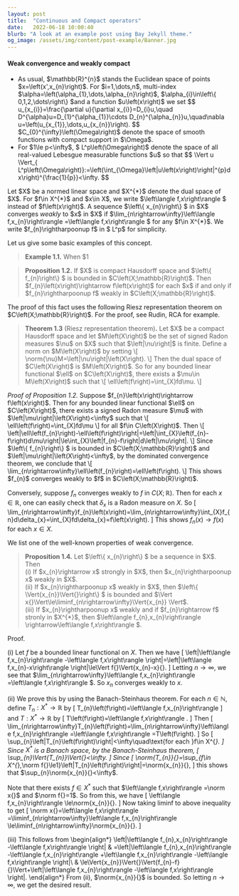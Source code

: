 ```yaml
---
layout: post
title:  "Continuous and Compact operators"
date:   2022-06-18 10:00:40
blurb: "A look at an example post using Bay Jekyll theme."
og_image: /assets/img/content/post-example/Banner.jpg
---
```



 

#### Weak convergence and weakly compact
<div>
 <ul>
<li>
As usual, $\mathbb{R}^{n}$ stands the Euclidean space of points $x=\left(x',x_{n}\right)$.
For $i=1,\dots,n$, multi-index $\alpha=\left(\alpha_{1},\dots,\alpha_{n}\right)$,
$\alpha_{i}\in\left\{ 0,1,2,\dots\right\} $and a function $u\left(x\right)$
we set 
$$
u_{x_{i}}=\frac{\partial u}{\partial x_{i}}=D_{i}u,\quad D^{\alpha}u=D_{1}^{\alpha_{1}}\cdots D_{n}^{\alpha_{n}}u,\quad\nabla u=\left(u_{x_{1}},\dots,u_{x_{n}}\right).
$$
 $C_{0}^{\infty}\left(\Omega\right)$ denote the space of smooth functions
with compact support in $\Omega$. 
 </li>
<li>
  For $1\le p<\infty$, $ L^p\left(\Omega\right)$ denote the space
of all real-valued Lebesgue measurable functions $u$ so that 
$$
\Vert u \Vert_{ L^p\left(\Omega\right)}:=\left(\int_{\Omega}\left|u\left(x\right)\right|^{p}dx\right)^{\frac{1}{p}}<\infty.
$$
 </li>
 </ul>
</div>

<div>
   Let $X$ be a normed linear space and $X^{*}$ denote the dual space
of $X$. For $f\in X^{*}$ and $x\in X$, we write $\left\langle f,x\right\rangle $
instead of $f\left(x\right)$. A sequence $\left\{ x_{n}\right\} $
   in $X$ converges <em>weakly </em> to $x$ in $X$ if $\lim_{n\rightarrow\infty}\left\langle f,x_{n}\right\rangle =\left\langle f,x\right\rangle $
for any $f\in X^{*}$. We write $f_{n}\rightharpoonup f$ in $ L^p$
for simplicity. 
</div>

Let us give some basic examples of this concept.
<blockquote> 
 <div> <strong> Example 1.1.</strong> 
When $1<p<\infty$, note that $\left[ L^p\left(\Omega\right)\right]^{\prime}= L^{p^{\prime}}\left(\Omega\right)$
where $\frac{1}{p}+\frac{1}{p^{\prime}}=1$. Then a sequence $\left\{ f_{n}\right\} $
in $ L^p\left(\Omega\right)$ converges weakly to $f$ if $\left\langle l,f_{n}\right\rangle \rightarrow\left\langle l,f\right\rangle $
for any $l\in\left( L^p\left(\Omega\right)\right)^{\prime}$. By
the Riesz representation theorem on $ L^p$ spaces, there exists
$g\in L^{p^{\prime}}\left(\Omega\right)$ such that 
\[
l\left(f\right)=\int_{\Omega}fgdx\quad\text{for all }f\in L^p\left(\Omega\right).
\]
So $f_{n}\rightharpoonup f$ weakly in $ L^p$ if and only if 
\[
\lim_{n\rightarrow\infty}\int_{\Omega}f_{n}gdx=\int_{\Omega}fgdx
\]
for any $g\in L^{p^{\prime}}\left(\Omega\right)$. 
 </div>
</blockquote>

<blockquote><div> <strong>Proposition 1.2.</strong>  If $X$ is compact Hausdorff
space and $\left\{ f_{n}\right\} $ is bounded in $C\left(X;\mathbb{R}\right)$.
Then $f_{n}\left(x\right)\rightarrow f\left(x\right)$ for each $x$
if and only if $f_{n}\rightharpoonup f$ weakly in $C\left(X;\mathbb{R}\right)$.
 </div>
</blockquote>

<div>
 The proof of this fact uses the following  Riesz representation theorem
on $C\left(X;\mathbb{R}\right)$. For the proof, see Rudin, RCA for
example. 
</div>

<blockquote><div> <strong> Theorem 1.3</strong> (Riesz representation theorem)<strong>.</strong>
 Let $X$ be a compact Hausdorff space and let $M\left(X\right)$
be the set of signed Radon measures $\nu$ on $X$ such that $\left|\nu\right|$
is finite. Define a norm on $M\left(X\right)$ by setting 
\[
\norm{\nu}M=\left|\nu\right|\left(X\right).
\]
Then the dual space of $C\left(X\right)$ is $M\left(X\right)$. So
for any bounded linear functional $\ell$ on $C\left(X\right)$, there
exists a $\mu\in M\left(X\right)$ such that 
\[
\ell\left(f\right)=\int_{X}fd\mu.
\]
 </div>
</blockquote>

<div>
 <em>Proof of Proposition 1.2.</em> Suppose $f_{n}\left(x\right)\rightarrow f\left(x\right)$. Then for
any bounded linear functional $\ell$ on $C\left(X\right)$, there
exists a signed Radon measure $\mu$ with $\left|\mu\right|\left(X\right)<\infty$
such that 
\[
\ell\left(f\right)=\int_{X}fd\mu
\]
for all $f\in C\left(X\right)$. Then 
\[
\left|\ell\left(f_{n}\right)-\ell\left(f\right)\right|=\left|\int_{X}\left(f_{n}-f\right)d\mu\right|\le\int_{X}\left|f_{n}-f\right|d\left|\mu\right|.
\]
Since $\left\{ f_{n}\right\} $ is bounded in $C\left(X;\mathbb{R}\right)$
and $\left|\mu\right|\left(X\right)<\infty$, by the dominated convergence
theorem, we conclude that 
\[
\lim_{n\rightarrow\infty}\ell\left(f_{n}\right)=\ell\left(f\right).
\]
This shows $f_{n}$ converges weakly to $f$ in $C\left(X;\mathbb{R}\right)$.

Conversely, suppose $f_{n}$ converges weakly to $f$ in $C\left(X;\mathbb{R}\right)$.
Then for each $x\in\mathbb{R}$, one can easily check that $\delta_{x}$
is a Radon measure on $X$. So 
\[
\lim_{n\rightarrow\infty}f_{n}\left(x\right)=\lim_{n\rightarrow\infty}\int_{X}f_{n}d\delta_{x}=\int_{X}fd\delta_{x}=f\left(x\right).
\]
This shows $f_{n}\left(x\right)\rightarrow f\left(x\right)$ for each
$x\in X$. 
</div>

We list one of the well-known properties of weak convergence. 
<blockquote><div><strong> Proposition 1.4.</strong> Let $\left\{ x_{n}\right\} $ be a sequence
in $X$. Then <br>
 (i) If $x_{n}\rightarrow x$ strongly in $X$, then $x_{n}\rightharpoonup x$
weakly in $X$. <br>
(ii) If $x_{n}\rightharpoonup x$ weakly in $X$, then $\left\{ \Vert{x_{n}}\Vert{}\right\} $
is bounded and $\Vert x{}\Vert\le\liminf_{n\rightarrow\infty}\Vert{x_{n}} \Vert$.<br>
(iii) If $x_{n}\rightharpoonup x$ weakly and if $f_{n}\rightarrow f$
stronly in $X^{*}$, then $\left\langle f_{n},x_{n}\right\rangle \rightarrow\left\langle f,x\right\rangle $. 
</div>
</blockquote>

Proof. <div>
(i) Let $f$ be a bounded linear functional on $X$. Then we have
\[
\left|\left\langle f,x_{n}\right\rangle -\left\langle f,x\right\rangle \right|=\left|\left\langle f,x_{n}-x\right\rangle \right|\le\Vert f{}\Vert{x_{n}-x}{}.
\]
Letting $n\rightarrow\infty$, we see that $\lim_{n\rightarrow\infty}\left\langle f,x_{n}\right\rangle =\left\langle f,x\right\rangle $.
So $x_{n}$ converges weakly to $x$. 

(ii) We prove this by using the Banach-Steinhaus theorem. For each
$n\in\mathbb{N}$, define $T_{n}:X^{*}\rightarrow\mathbb{R}$ by 
\[
T_{n}\left(f\right)=\left\langle f,x_{n}\right\rangle 
\]
and $T:X^{*}\rightarrow\mathbb{R}$ by 
\[
T\left(f\right)=\left\langle f,x\right\rangle .
\]
Then 
\[
\lim_{n\rightarrow\infty}T_{n}\left(f\right)=\lim_{n\rightarrow\infty}\left\langle f,x_{n}\right\rangle =\left\langle f,x\right\rangle =T\left(f\right).
\]
So 
\[
\sup_{n}\left|T_{n}\left(f\right)\right|<\infty\quad\text{for each }f\in X^{*}.
\]
Since $X^{*}$ is a Banach space, by the Banach-Steinhaus theorem,
\[
\sup_{n}\Vert{T_{n}}\Vert{}<\infty.
\]
Since 
\[
\norm{T_{n}}{}=\sup_{f\in X^{*},\norm f{}\le1}\left|T_{n}\left(f\right)\right|=\norm{x_{n}}{},
\]
this shows that $\sup_{n}\norm{x_{n}}{}<\infty$. 

Note that there exists $f\in X^{*}$ such that $\left\langle f,x\right\rangle =\norm x{}$
and $\norm f{}=1$. So from this, we have 
\[
\left\langle f,x_{n}\right\rangle \le\norm{x_{n}}{}.
\]
Now taking liminf to above inequality to get 
\[
\norm x{}=\left\langle f,x\right\rangle =\liminf_{n\rightarrow\infty}\left\langle f,x_{n}\right\rangle \le\liminf_{n\rightarrow\infty}\norm{x_{n}}{}.
\]

(iii) This follows from 
\begin{align*}
\left|\left\langle f_{n},x_{n}\right\rangle -\left\langle f,x\right\rangle \right| & =\left|\left\langle f_{n},x_{n}\right\rangle -\left\langle f,x_{n}\right\rangle +\left\langle f,x_{n}\right\rangle -\left\langle f,x\right\rangle \right|\\
 & \le\Vert{x_{n}}\Vert{}\Vert{f_{n}-f}{}\Vert+\left|\left\langle f,x_{n}\right\rangle -\left\langle f,x\right\rangle \right|.
\end{align*}
From (ii), $\norm{x_{n}}{}$ is bounded. So letting $n\rightarrow\infty$,
we get the desired result. 
 </div>
